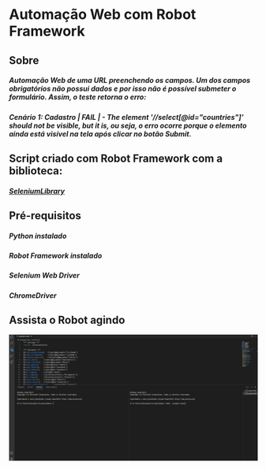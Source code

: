 # Automação Web com Robot Framework
## Sobre

##### Automação Web de uma URL preenchendo os campos. Um dos campos obrigatórios não possui dados e por isso não é possível submeter o formulário. Assim, o teste retorna o erro:

##### Cenário 1: Cadastro | FAIL | - The element '//select[@id="countries"]' should not be visible, but it is, ou seja, o erro ocorre porque o elemento ainda está visível na tela após clicar no botão Submit.

## Script criado com Robot Framework com a biblioteca:

##### <a href="https://robotframework.org/SeleniumLibrary/SeleniumLibrary.html">SeleniumLibrary</a>

## Pré-requisitos

##### Python instalado
##### Robot Framework instalado
##### Selenium Web Driver
##### ChromeDriver

## Assista o Robot agindo
<img src="automacaoWebRobot.gif" alt=""  width=auto />


